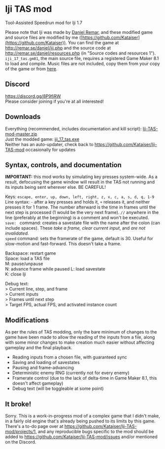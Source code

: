 # Iji TAS mod
Tool-Assisted Speedrun mod for Iji 1.7

Please note that Iji was made by [Daniel Remar](https://twitter.com/reallyremar), and these modified game and source files are modified by me ([https://github.com/Kataiser](https://github.com/Kataiser)). You can find the game at http://remar.se/daniel/iji.php and the source code at http://remar.se/daniel/resources.php (in "Source codes and resources 1"). `iji_17_tas.gm81`, the main source file, requires a registered Game Maker 8.1 to load and compile. Music files are not included, copy them from your copy of the game or from [here](http://remar.se/daniel/games/ijimusic2.zip).

## Discord
https://discord.gg/8P9fjRW  
Please consider joining if you're at all interested!

## Downloads
Everything (recommended, includes documentation and kill script): [Iji-TAS-mod-master.zip](https://github.com/Kataiser/Iji-TAS-mod/archive/master.zip)  
Just the modded game: [iji_17_tas.exe](https://github.com/Kataiser/Iji-TAS-mod/raw/master/iji_17_tas.exe)  
Neither has an auto-updater, check back to https://github.com/Kataiser/Iji-TAS-mod occasionally for updates

## Syntax, controls, and documentation

**IMPORTANT:** this mod works by simulating key presses system-wide. As a result, defocusing the game window will result in the TAS not running and its inputs being sent wherever else. BE CAREFUL!

Keys: `escape, enter, up, down, left, right, z, x, c, a, s, d, q, 1-9`  
Line syntax: `-` after a key presses and holds it, `+` releases it, and neither presses it for 1 frame. The number afterward is the time in frames until the next step is processed (1 would be the very next frame).
`//` anywhere in the line (preferably at the beginning) is a comment and won't be executed.  
`save: ` command: creates a savestate file with the name after the colon (can include spaces). These *take a frame, clear current input*, and *are not invalidated.*  
`speed` command: sets the framerate of the game, default is 30. Useful for slow-motion and fast-forward. This doesn't take a frame.

Backspace: restart game  
Space: load a TAS file  
M: pause/unpause  
N: advance frame while paused
L: load savestate  
K: close Iji

Debug text:  
\> Current line, step, and frame  
\> Current inputs  
\> Frames until next step  
\> Target FPS, actual FPS, and activated instance count  

## Modifications
As per the rules of TAS modding, only the bare minimum of changes to the game have been made to allow the reading of the inputs from a file, along with some minor changes to make creation much easier without affecting gameplay and the final playback.

- Reading inputs from a chosen file, with guaranteed sync
- Saving and loading of savestates
- Pausing and frame-advancing
- Deterministic enemy RNG (currently not for every enemy)
- Framerate control (due to the lack of delta-time in Game Maker 8.1, this doesn't affect gameplay)
- Debug text (will be toggleable at some point)

## It broke!
Sorry. This is a work-in-progress mod of a complex game that I didn't make, in a fairly old engine that's already being pushed to its limits by this game. There's a to-do page over at https://github.com/Kataiser/Iji-TAS-mod/projects/1, and any reproducible bugs specific to the mod should be added to https://github.com/Kataiser/Iji-TAS-mod/issues and/or mentioned on the Discord.